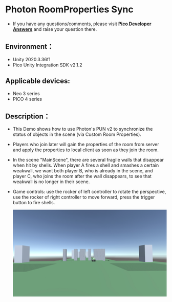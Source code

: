 # Photon RoomProperties Sync

- If you have any questions/comments, please visit [**Pico Developer Answers**](https://devanswers.pico-interactive.com/) and raise your question there.

## Environment：

- Unity 2020.3.36f1
- Pico Unity Integration SDK v2.1.2

## Applicable devices:

- Neo 3 series
- PICO 4 series

## Description：

- This Demo shows how to use Photon's PUN v2 to synchronize the status of objects in the scene (via Custom Room Properties). 

- Players who join later will gain the properties of the room from server and apply the properties to local client as soon as they join the room.

- In the scene "MainScene", there are several fragile walls that disappear when hit by shells. When player A fires a shell and smashes a certain weakwall, we want both player B, who is already in the scene, and player C, who joins the room after the wall disappears, to see that weakwall is no longer in their scene. 

- Game controls: use the rocker of left controller to rotate the perspective, use the rocker of right controller to move forward, press the trigger button to fire shells.  

    ![ ](https://github.com/picoxr/Photon-RoomProperties-Sync/blob/main/Screenshots/1.jpeg)
